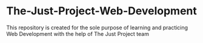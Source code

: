 # The-Just-Project-Web-Development
This repository is created for the sole purpose of learning and practicing Web Development with the help of The Just Project team
